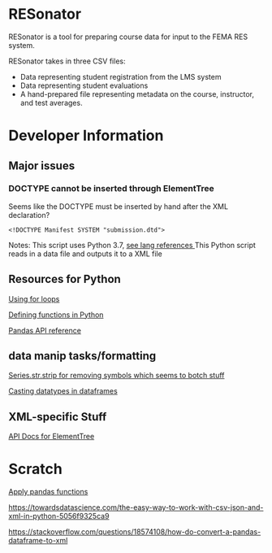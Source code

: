 # RESonator

RESonator is a tool for preparing course data for input to the FEMA RES system. 

RESonator takes in three CSV files:
- Data representing student registration from the LMS system
- Data representing student evaluations
- A hand-prepared file representing metadata on the course, instructor, and test averages.

# Developer Information 

## Major issues

### DOCTYPE cannot be inserted through ElementTree

Seems like the DOCTYPE must be inserted by hand after the XML declaration?

` <!DOCTYPE Manifest SYSTEM "submission.dtd"> `


Notes: This script uses Python 3.7, [see lang references ](https://docs.python.org/3/)
This Python script reads in a data file and outputs it to a XML file

## Resources for Python  
[Using for loops](https://docs.python.org/3/reference/compound_stmts.html#the-for-statement)

[Defining functions in Python](https://docs.python.org/3/reference/compound_stmts.html#function-definitions)

[Pandas API reference](https://pandas.pydata.org/pandas-docs/stable/reference/index.html)

## data manip tasks/formatting

[Series.str.strip for removing symbols which seems to botch stuff](https://pandas.pydata.org/pandas-docs/stable/reference/api/pandas.Series.str.strip.html)

[Casting datatypes in dataframes](https://stackoverflow.com/questions/37697934/how-to-remove-symbol-for-particular-column-in-dataframeusing-python-pandas)

## XML-specific Stuff 
[API Docs for ElementTree](https://docs.python.org/3/library/xml.etree.elementtree.html)

# Scratch
[Apply pandas functions](https://realpython.com/fast-flexible-pandas/#pandas-apply)

https://towardsdatascience.com/the-easy-way-to-work-with-csv-json-and-xml-in-python-5056f9325ca9

https://stackoverflow.com/questions/18574108/how-do-convert-a-pandas-dataframe-to-xml